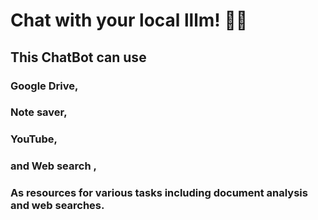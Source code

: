 # Chat with your local lllm! 🚀🤖

## This ChatBot can use
### Google Drive, 
### Note saver,
### YouTube,
### and Web search ,
### As resources for various tasks including document analysis and web searches.